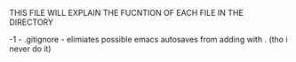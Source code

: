THIS FILE WILL EXPLAIN THE FUCNTION OF EACH FILE IN THE DIRECTORY

-1 - .gitignore - elimiates possible emacs autosaves from adding with . (tho i never do it)
